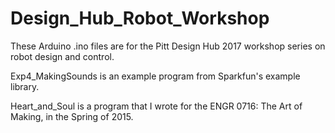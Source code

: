 # Design_Hub_Robot_Workshop

These Arduino .ino files are for the Pitt Design Hub 2017 workshop series on robot design and control. 

Exp4_MakingSounds is an example program from Sparkfun's example library. 

Heart_and_Soul is a program that I wrote for the ENGR 0716: The Art of Making, in the Spring of 2015. 
